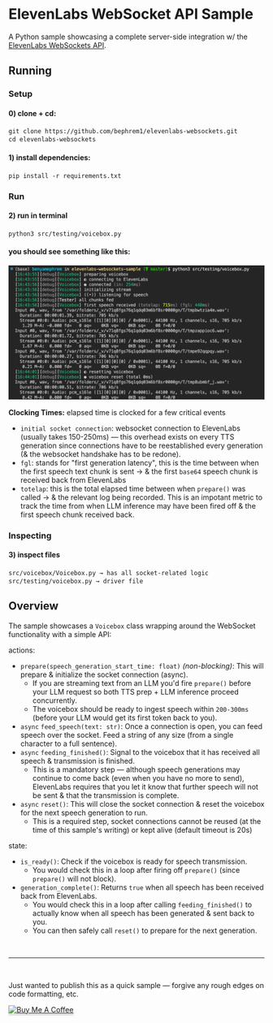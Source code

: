 # ElevenLabs WebSocket API Sample

A Python sample showcasing a complete server-side integration w/ the [ElevenLabs WebSockets API](https://elevenlabs.io/docs/api-reference/websockets).

## Running

### Setup

#### **0) clone + cd:**

```
git clone https://github.com/bephrem1/elevenlabs-websockets.git
cd elevenlabs-websockets
```

#### **1) install dependencies:**

```
pip install -r requirements.txt
```

### Run

#### **2) run in terminal**

```
python3 src/testing/voicebox.py
```

#### you should see something like this:

<img src="./assets/img/successful-run.png" alt="terminal logs"/>

**Clocking Times:** elapsed time is clocked for a few critical events

- `initial socket connection`: websocket connection to ElevenLabs (usually takes 150-250ms) — this overhead exists on every TTS generation since connections have to be reestablished every generation (& the websocket handshake has to be redone).
- `fgl`: stands for "first generation latency", this is the time between when the first speech text chunk is sent → & the first `base64` speech chunk is received back from ElevenLabs
- `totelap`: this is the total elapsed time between when `prepare()` was called → & the relevant log being recorded. This is an impotant metric to track the time from when LLM inference may have been fired off & the first speech chunk received back.

### Inspecting

#### 3) inspect files

```
src/voicebox/Voicebox.py → has all socket-related logic
src/testing/voicebox.py → driver file
```

## Overview

The sample showcases a `Voicebox` class wrapping around the WebSocket functionality with a simple API:

actions:

- `prepare(speech_generation_start_time: float)` _(non-blocking)_: This will prepare & initialize the socket connection (async).
  - If you are streaming text from an LLM you'd fire `prepare()` before your LLM request so both TTS prep + LLM inference proceed concurrently.
  - The voicebox should be ready to ingest speech within `200-300ms` (before your LLM would get its first token back to you).
- `async` `feed_speech(text: str)`: Once a connection is open, you can feed speech over the socket. Feed a string of any size (from a single character to a full sentence).
- `async` `feeding_finished()`: Signal to the voicebox that it has received all speech & transmission is finished.
  - This is a mandatory step — although speech generations may continue to come back (even when you have no more to send), ElevenLabs requires that you let it know that further speech will not be sent & that the transmission is complete.
- `async` `reset()`: This will close the socket connection & reset the voicebox for the next speech generation to run.
  - This is a required step, socket connections cannot be reused (at the time of this sample's writing) or kept alive (default timeout is 20s)

state:

- `is_ready()`: Check if the voicebox is ready for speech transmission.
  - You would check this in a loop after firing off `prepare()` (since `prepare()` will not block).
- `generation_complete()`: Returns `true` when all speech has been received back from ElevenLabs.
  - You would check this in a loop after calling `feeding_finished()` to actually know when all speech has been generated & sent back to you.
  - You can then safely call `reset()` to prepare for the next generation.

<br>

---

<br>

Just wanted to publish this as a quick sample — forgive any rough edges on code formatting, etc.

<a href="https://www.buymeacoffee.com/bephrem" target="_blank">
  <img src="https://www.buymeacoffee.com/assets/img/custom_images/orange_img.png" alt="Buy Me A Coffee" style="height: 41px !important;width: 174px !important;box-shadow: 0px 3px 2px 0px rgba(190, 190, 190, 0.5) !important;-webkit-box-shadow: 0px 3px 2px 0px rgba(190, 190, 190, 0.5) !important;"/>
</a>
